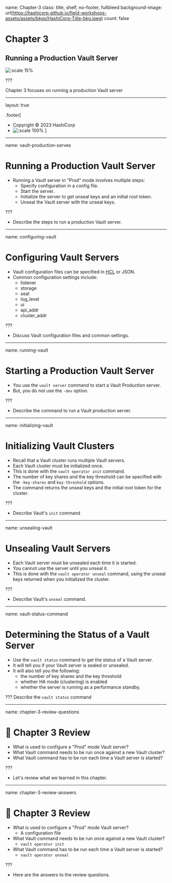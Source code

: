name: Chapter-3
class: title, shelf, no-footer, fullbleed
background-image: url(https://hashicorp.github.io/field-workshops-assets/assets/bkgs/HashiCorp-Title-bkg.jpeg)
count: false

# Chapter 3      
## Running a Production Vault Server

![:scale 15%](https://hashicorp.github.io/field-workshops-assets/assets/logos/logo_vault.png)

???

Chapter 3 focuses on running a production Vault server

---
layout: true

.footer[
- Copyright © 2023 HashiCorp
- ![:scale 100%](https://hashicorp.github.io/field-workshops-assets/assets/logos/HashiCorp_Icon_Black.svg)
]

---
name: vault-production-serves
# Running a Production Vault Server
* Running a Vault server in "Prod" mode involves multiple steps:
  * Specify configuration in a config file.
  * Start the server.
  * Initialize the server to get unseal keys and an initial root token.
  * Unseal the Vault server with the unseal keys.

???
* Describe the steps to run a production Vault server.

---
name: configuring-vault
# Configuring Vault Servers
* Vault configuration files can be specified in [HCL](https://github.com/hashicorp/hcl) or JSON.
* Common configuration settings include:
  * listener
  * storage
  * seal
  * log_level
  * ui
  * api_addr
  * cluster_addr

???
* Discuss Vault configuration files and common settings.

---
name: running-vault
# Starting a Production Vault Server
* You use the `vault server` command to start a Vault Production server.
* But, you do not use the `-dev` option.

???
* Describe the command to run a Vault production server.

---
name: initializing-vault
# Initializing Vault Clusters
* Recall that a Vault cluster runs multiple Vault servers.
* Each Vault cluster must be initialized once.
* This is done with the `vault operator init` command.
* The number of key shares and the key threshold can be specified with the `-key-shares` and `key-threshold` options.
* The command returns the unseal keys and the initial root token for the cluster.

???
* Describe Vault's `init` command

---
name: unsealing-vault
# Unsealing Vault Servers
* Each Vault server must be unsealed each time it is started.
* You cannot use the server until you unseal it.
* This is done with the `vault operator unseal` command, using the unseal keys returned when you initialized the cluster.

???
* Describe Vault's `unseal` command.

---
name: vault-status-command
# Determining the Status of a Vault Server
* Use the `vault status` command to get the status of a Vault server.
* It will tell you if your Vault server is sealed or unsealed.
* It will also tell you the following:
  * the number of key shares and the key threshold
  * whether HA mode (clustering) is enabled
  * whether the server is running as a performance standby.

???
Describe the `vault status` command

---
name: chapter-3-review-questions
# 📝 Chapter 3 Review

* What is used to configure a "Prod" mode Vault server?
* What Vault command needs to be run once against a new Vault cluster?
* What Vault command has to be run each time a Vault server is started?

???
* Let's review what we learned in this chapter.

---
name: chapter-3-review-answers
# 📝 Chapter 3 Review

* What is used to configure a "Prod" mode Vault server?
  * A configuration file
* What Vault command needs to be run once against a new Vault cluster?
  * `vault operator init`
* What Vault command has to be run each time a Vault server is started?
  * `vault operator unseal`

???
* Here are the answers to the review questions.
